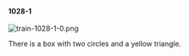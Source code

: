 #### 1028-1
![train-1028-1-0.png](https://github.com/lil-lab/nlvr/raw/master/nlvr/train/images/42/train-1028-1-0.png "train-1028-1-0.png")

There is a box with two circles and a yellow triangle.